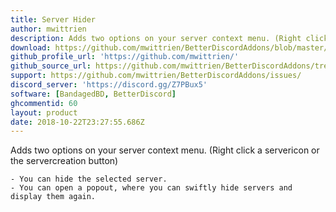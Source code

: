 ```yaml
---
title: Server Hider
author: mwittrien
description: Adds two options on your server context menu. (Right click a servericon or the servercreation button)
download: https://github.com/mwittrien/BetterDiscordAddons/blob/master/Plugins/ServerHider/ServerHider.plugin.js
github_profile_url: 'https://github.com/mwittrien/'
github_source_url: https://github.com/mwittrien/BetterDiscordAddons/tree/master/Plugins/ServerHider
support: https://github.com/mwittrien/BetterDiscordAddons/issues/
discord_server: 'https://discord.gg/Z7PBux5'
software: [BandagedBD, BetterDiscord]
ghcommentid: 60
layout: product
date: 2018-10-22T23:27:55.686Z
---
```

Adds two options on your server context menu. (Right click a servericon or the
  servercreation button)

    - You can hide the selected server.
    - You can open a popout, where you can swiftly hide servers and display them again.